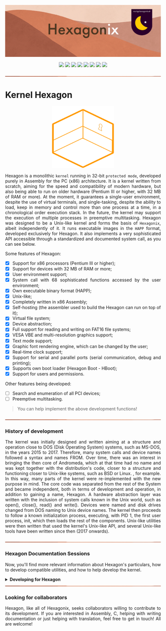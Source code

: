 <p align="center">
<img src="https://github.com/hexagonix/Doc/blob/main/Img/banner.png">
</p>

<div align="center">

![](https://img.shields.io/github/license/hexagonix/Hexagon.svg)
![](https://img.shields.io/github/stars/hexagonix/Hexagon.svg)
![](https://img.shields.io/github/issues/hexagonix/Hexagon.svg)
![](https://img.shields.io/github/issues-closed/hexagonix/Hexagon.svg)
![](https://img.shields.io/github/issues-pr/hexagonix/Hexagon.svg)
![](https://img.shields.io/github/issues-pr-closed/hexagonix/Hexagon.svg)
![](https://img.shields.io/github/downloads/hexagonix/Hexagon/total.svg)
![](https://img.shields.io/github/release/hexagonix/Hexagon.svg)

</div>

<!-- Vai funcionar como <hr> -->

<img src="https://github.com/hexagonix/Doc/blob/main/Img/hr.png" width="100%" height="2px" />

# Kernel Hexagon

<p align="center">
<img src="https://github.com/hexagonix/Doc/blob/main/Img/LogoHexagon.png" width="200" height="200">
</p>

<div align="justify">

Hexagon is a monolithic `kernel` running in 32-bit `protected mode`, developed purely in Assembly for the PC (x86) architecture. It is a kernel written from scratch, aiming for the speed and compatibility of modern hardware, but also being able to run on older hardware (Pentium III or higher, with 32 MB of RAM or more). At the moment, it guarantees a single-user environment, despite the use of virtual terminals, and single-tasking, despite the ability to load, keep in memory and control more than one process at a time, in a chronological order execution stack. In the future, the kernel may support the execution of multiple processes in preemptive multitasking. Hexagon was designed to be a Unix-like kernel and forms the basis of `Hexagonix`, albeit independently of it. It runs executable images in the `HAPP` format, developed exclusively for Hexagon. It also implements a very sophisticated API accessible through a standardized and documented system call, as you can see below.

Some features of Hexagon:

- [x] Support for x86 processors (Pentium III or higher);
- [x] Support for devices with 32 MB of RAM or more;
- [x] User environment support;
- [x] System call with 68 sophisticated functions accessed by the user environment;
- [x] Own executable binary format (HAPP);
- [x] Unix-like;
- [x] Completely written in x86 Assembly;
- [x] Self-hosting (the assembler used to build the Hexagon can run on top of it);
- [x] Virtual file system;
- [x] Device abstraction;
- [x] Full support for reading and writing on FAT16 file systems;
- [x] VESA VBE and multi-resolution graphics support;
- [x] Text mode support;
- [x] Graphic font rendering engine, which can be changed by the user;
- [x] Real-time clock support;
- [x] Support for serial and parallel ports (serial communication, debug and printing);
- [x] Supports own boot loader (Hexagon Boot - HBoot);
- [x] Support for users and permissions.

Other features being developed:

- [ ] Search and enumeration of all PCI devices;
- [ ] Preemptive multitasking.
    
> You can help implement the above development functions!
</div>

<!-- Will work like <hr> -->

<img src="https://github.com/hexagonix/Doc/blob/main/Img/hr.png" width="100%" height="2px" />

### History of development

<div align="justify">

The kernel was initially designed and written aiming at a structure and operation close to DOS (Disk Operating System) systems, such as MS-DOS, in the years 2015 to 2017. Therefore, many system calls and device names followed a syntax and names FROM. Over time, there was an interest in bringing the then core of Andromeda, which at that time had no name and was kept together with the distribution's code, closer to a structure and functioning closer to Unix-like systems, such as BSD or Linux. , for example. In this way, many parts of the kernel were re-implemented with the new purpose in mind. The core code was separated from the rest of the System and became independent, both in terms of development and operation, in addition to gaining a name, Hexagon. A hardware abstraction layer was written with the inclusion of system calls known in the Unix world, such as open(), close(), read() and write(). Devices were named and disk drives changed from DOS naming to Unix device names. The kernel then proceeds to follow a known initialization process, executing, with PID 1, the first user process, init, which then loads the rest of the components. Unix-like utilities were then written that used the kernel's Unix-like API, and several Unix-like tools have been written since then (2017 onwards).

</div>

<!-- Will work like <hr> -->

<img src="https://github.com/hexagonix/Doc/blob/main/Img/hr.png" width="100%" height="2px" />

### Hexagon Documentation Sessions

<div align="justify">

Now, you'll find more relevant information about Hexagon's particulars, how to develop compatible utilities, and how to help develop the kernel.

</div>

<details title="Developing for Hexagon" align='left'>
<br>
<summary align='left'><strong>Developing for Hexagon</strong></summary>

<div align="justify">

In this session, you will find relevant documentation on how to develop Hexagon compatible utilities. Select the topic of interest to you below. You can also suggest new topics. Just open an `issue` with your proposal.

</div>

<details title="Hexagon System Calls" align='left'>
<br>
<summary align='left'>Hexagon System Calls</summary>

<div align="justify">

Hexagon implements a series of functions that are exposed to the user environment, so that they can be used by developers to build utilities that use the Hexagon API. This API is accessible via system calls, or more easily via compatible development libraries such as [libasm](https://github.com/hexagonix/lib).

The number of system calls may vary with new Hexagon releases, as the tendency is for most non-critical functions to be moved to libraries, not staying in the core. However, with the natural evolution of the kernel, other functions and calls can be implemented.

At this time, there are 68 system calls that are exposed to the user environment by Hexagon. To do so, it implements an interrupt system that is accessible by any application via interrupt 69h (`int 69h`).

The format for passing parameters to the Hexagon interrupt handler is a mix of what is observed for what is implemented in MS-DOS and BSD systems. Some of the parameters are passed on the stack (as in BSD systems), while other parameters are passed through registers (as in MS-DOS), as follows:

* The desired function number is `always` supplied to Hexagon by the stack;
* The remaining parameters, which serve as input for the requested function, are provided exclusively by the registers, noting that each function accepts defined parameters and registers.

An example of a system call, to terminate the currently running process, can be seen below:

```assembly
    
    push 4     ;; Request function 4, to terminate process
    
    mov eax, 0 ;; Report error code 0
    
    int 69h    ;; call the hexagon
```
    
The `hexagon.s` file, present in the Hexagonix library by [libasm]() specifies all system calls currently supported by the current version of Hexagon, as well as lists the outputs and inputs for each requested function. Below you can see the system calls supported by Hexagon v1.0, extracted from `hexagon.s`. It is worth remembering that the calls below may change, so rely on libasm to identify which calls to use when writing an application.

```assembly
    
```
    
In the next section you can get more information on how to develop a simple application (text mode) for Hexagonix, using Hexagon services, libasm libraries and macros that make it easy to trigger system calls.

</div>

</details>

<details title="The HAPP executable format" align='left'>
<br>
<summary align='left'>The HAPP executable format</summary>

<div align="justify">

The HAPP executable image format was developed for Hexagon to allow the development of images that can be verified and validated for architecture and minimum kernel versions required for correct execution. The header also stores important information, allowing the developer to directly add an entry point, regardless of where it is inside the image, something that should have been redirected earlier when the executable image was in pure binary format. The HAPP image also allows you to validate that the image to be loaded is really an executable image, preventing unsupported files from being executed, even if they are not even executable files. It also allows the system to check code dependencies, such as the aforementioned architecture, as well as Hexagon version numbers, which must be equal to or greater than the minimum specified by the header. All HAPP images must have this full header, including reserved sessions, in order to function correctly in later versions of the System. HAPP images are always 32-bit.

In Assembly language, the system development language, the header, in its 2.0 specification:
    
```assembly
headerAPP:

.signature: db "HAPP"      ;; Signature
.architecture: db 01h      ;; Architecture (i386 = 01h)
.MinimumVersion: db 1      ;; Minimal version of Hexagon
.Minimum subversion: db 00 ;; Minimal Hexagon Subversion
.inputpoint: dd           ;; Input point offset (reference to main function here)
.ImageType: db 01h        ;; Executable image type (executable = 01h)
.reserved0: dd 0 ;; Reserved (Dword)
.reserved1: db 0 ;; Reserved (Byte)
.reserved2: db 0 ;; Reserved (Byte)
.reserved3: db 0 ;; Reserved (Byte)
.reserved4: dd 0 ;; Reserved (Dword)
.reserved5: dd 0 ;; Reserved (Dword)
.reserved6: dd 0 ;; Reserved (Dword)
.reserved7: db 0 ;; Reserved (Byte)
.reserved8: dw 0 ;; Reserved (Word)
.reserved9: dw 0 ;; Reserved (Word)
.reserved10: dw 0 ;; Reserved (Word)
```

Below is an implementation of a small application written as an example, which uses the Hexagon header and system calls, written in x86 assembly language in Intel syntax and assembled with the help of the flat assembler (FASM). This application sends a message to the terminal and then exits.

```assembly
;; This is a template for building a text mode app for
;; the Hexagonix!
;;
;; Written by Felipe Miguel Nery Lunkes on 12/04/2020
;;
;; You can generate an executable HAPP image using the assembler
;; FASM. To do this, use the command line below:
;;
;; fasmX tapp.asm
;; or
;; fasmX tapp.asm tapp.app

use32

headerAPP:

.signature: db "HAPP"      ;; Signature
.architecture: db 01h      ;; Architecture (i386 = 01h)
.MinimumVersion: db 1      ;; Minimal version of Hexagon
.Minimum subversion: db 00 ;; Minimal Hexagon Subversion
.EntryPoint: dd startAPP   ;; Entry point offset
.ImageType: db 01h         ;; Executable image
.reserved0: dd 0 ;; Reserved (Dword)
.reserved1: db 0 ;; Reserved (Byte)
.reserved2: db 0 ;; Reserved (Byte)
.reserved3: db 0 ;; Reserved (Byte)
.reserved4: dd 0 ;; Reserved (Dword)
.reserved5: dd 0 ;; Reserved (Dword)
.reserved6: dd 0 ;; Reserved (Dword)
.reserved7: db 0 ;; Reserved (Byte)
.reserved8: dw 0 ;; Reserved (Word)
.reserved9: dw 0 ;; Reserved (Word)
.reserved10: dw 0 ;; Reserved (Word)

;;************************************************ *************

include "hexagon.s" ;; Include system calls
include "macros.s"  ;; Includes macros

;;************************************************ *************

;; Variables and constants

msg: db 10, 10, "This is a template with a simple HAPP application example!", 10, 0

;;************************************************ *************

;; entry point

startAPP:

    mov esi, msg

    imprimirString ;; Here we have a macro that configures and calls an API function

    Hexagonix terminarProcesso ;; Another macro that asks which call to make
    
```
    
</div>

</details>

</details>

<!-- Will work like <hr> -->

<img src="https://github.com/hexagonix/Doc/blob/main/Img/hr.png" width="100%" height="2px" />

### Looking for collaborators

<div align="justify">

Hexagon, like all of Hexagonix, seeks collaborators willing to contribute to its development. If you are interested in Assembly, C, helping with writing documentation or just helping with translation, feel free to get in touch! All are welcome!

</div>
